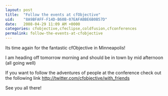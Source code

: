 ```yaml
---
layout: post
title:  "Follow the events at cfObjective"
uid:	"8A9BFAFF-F14D-B60B-07EAFABBE6B0B57D"
date:   2008-04-29 11:09 AM +0000
categories: cfobjective,cfeclipse,coldfusion,cfconferences
permalink: follow-the-events-at-cfobjective
---
```

Its time again for the fantastic cfObjective in Minneapolis!

I am heading off tomorrow morning and should be in town by mid afternoon (all going well)

If you want to follow the adventures of people at the conference check out the following link <a href="http://twitter.com/cfobjective/with_friends">http://twitter.com/cfobjective/with_friends</a>

See you all there!